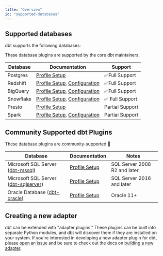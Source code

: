 ```yaml
---
title: "Overview"
id: "supported-databases"
---
```


## Supported databases

dbt supports the following databases:

These database plugins are supported by the core dbt maintainers.

| Database | Documentation | Support |
| -------- | ------------- | ------- |
| Postgres | [Profile Setup](profile-postgres) | ✅Full Support |
| Redshift | [Profile Setup](profile-redshift), [Configuration](redshift-configs) | ✅Full Support |
| BigQuery | [Profile Setup](profile-bigquery), [Configuration](bigquery-configs) | ✅Full Support |
| Snowflake | [Profile Setup](profile-snowflake), [Configuration](snowflake-configs) | ✅ Full Support |
| Presto | [Profile Setup](profile-presto) | Partial Support |
| Spark | [Profile Setup](profile-spark), [Configuration](spark-configs) | Partial Support |

##  Community Supported dbt Plugins

These database plugins are community-supported 🌱

| Database | Documentation | Notes |
| -------- | ------------- | ----- |
| Microsoft SQL Server ([dbt-mssql](https://github.com/jacobm001/dbt-mssql)) | [Profile Setup](profile-mssql) | SQL Server 2008 R2 and later |
| Microsoft SQL Server ([dbt-sqlserver](https://github.com/mikaelene/dbt-sqlserver)) | [Profile Setup](profile-mssql) | SQL Server 2016 and later |
| Oracle Database ([dbt-oracle](https://github.com/techindicium/dbt-oracle)) | [Profile Setup](profile-oracle) |Oracle 11+ |


## Creating a new adapter

dbt can be extended with "adapter plugins." These plugins can be built into separate Python modules, and dbt will discover them if they are installed on your system. If you're interested in developing a new adapter plugin for dbt, please [open an issue](https://github.com/fishtown-analytics/dbt/issues/new) and be sure to check out the docs on [building a new adapter](building-a-new-adapter).
